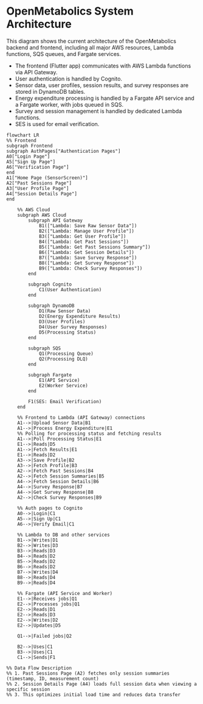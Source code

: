 # OpenMetabolics System Architecture

This diagram shows the current architecture of the OpenMetabolics backend and frontend, including all major AWS resources, Lambda functions, SQS queues, and Fargate services.

- The frontend (Flutter app) communicates with AWS Lambda functions via API Gateway.
- User authentication is handled by Cognito.
- Sensor data, user profiles, session results, and survey responses are stored in DynamoDB tables.
- Energy expenditure processing is handled by a Fargate API service and a Fargate worker, with jobs queued in SQS.
- Survey and session management is handled by dedicated Lambda functions.
- SES is used for email verification.

```mermaid
flowchart LR
%% Frontend
subgraph Frontend
subgraph AuthPages["Authentication Pages"]
A0["Login Page"]
A5["Sign Up Page"]
A6["Verification Page"]
end
A1["Home Page (SensorScreen)"]
A2["Past Sessions Page"]
A3["User Profile Page"]
A4["Session Details Page"]
end

    %% AWS Cloud
    subgraph AWS Cloud
        subgraph API Gateway
            B1(["Lambda: Save Raw Sensor Data"])
            B2(["Lambda: Manage User Profile"])
            B3(["Lambda: Get User Profile"])
            B4(["Lambda: Get Past Sessions"])
            B5(["Lambda: Get Past Sessions Summary"])
            B6(["Lambda: Get Session Details"])
            B7(["Lambda: Save Survey Response"])
            B8(["Lambda: Get Survey Response"])
            B9(["Lambda: Check Survey Responses"])
        end

        subgraph Cognito
            C1(User Authentication)
        end

        subgraph DynamoDB
            D1(Raw Sensor Data)
            D2(Energy Expenditure Results)
            D3(User Profiles)
            D4(User Survey Responses)
            D5(Processing Status)
        end

        subgraph SQS
            Q1(Processing Queue)
            Q2(Processing DLQ)
        end

        subgraph Fargate
            E1(API Service)
            E2(Worker Service)
        end

        F1(SES: Email Verification)
    end

    %% Frontend to Lambda (API Gateway) connections
    A1-->|Upload Sensor Data|B1
    A1-->|Process Energy Expenditure|E1
    %% Polling for processing status and fetching results
    A1-->|Poll Processing Status|E1
    E1-->|Reads|D5
    A1-->|Fetch Results|E1
    E1-->|Reads|D2
    A3-->|Save Profile|B2
    A3-->|Fetch Profile|B3
    A2-->|Fetch Past Sessions|B4
    A2-->|Fetch Session Summaries|B5
    A4-->|Fetch Session Details|B6
    A4-->|Survey Response|B7
    A4-->|Get Survey Response|B8
    A2-->|Check Survey Responses|B9

    %% Auth pages to Cognito
    A0-->|Login|C1
    A5-->|Sign Up|C1
    A6-->|Verify Email|C1

    %% Lambda to DB and other services
    B1-->|Writes|D1
    B2-->|Writes|D3
    B3-->|Reads|D3
    B4-->|Reads|D2
    B5-->|Reads|D2
    B6-->|Reads|D2
    B7-->|Writes|D4
    B8-->|Reads|D4
    B9-->|Reads|D4

    %% Fargate (API Service and Worker)
    E1-->|Receives jobs|Q1
    E2-->|Processes jobs|Q1
    E2-->|Reads|D1
    E2-->|Reads|D3
    E2-->|Writes|D2
    E2-->|Updates|D5

    Q1-->|Failed jobs|Q2

    B2-->|Uses|C1
    B3-->|Uses|C1
    C1-->|Sends|F1

%% Data Flow Description
%% 1. Past Sessions Page (A2) fetches only session summaries (timestamp, ID, measurement count)
%% 2. Session Details Page (A4) loads full session data when viewing a specific session
%% 3. This optimizes initial load time and reduces data transfer
```
